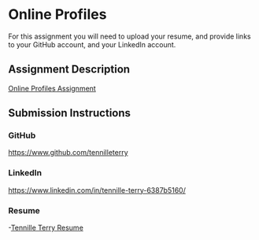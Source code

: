 # Online Profiles
For this assignment you will need to upload your resume, and provide links to your GitHub account, and your LinkedIn account.

## Assignment Description
[Online Profiles Assignment](https://education.launchcode.org/liftoff/assignments/online-profiles/)

## Submission Instructions

### GitHub
https://www.github.com/tennilleterry

### LinkedIn
https://www.linkedin.com/in/tennille-terry-6387b5160/

### Resume
-[Tennille Terry Resume](https://github.com/tennilleterry/liftoff-assignments/blob/master/C1-Online_Profiles/Technical%20Resume%202018%20.pdf)